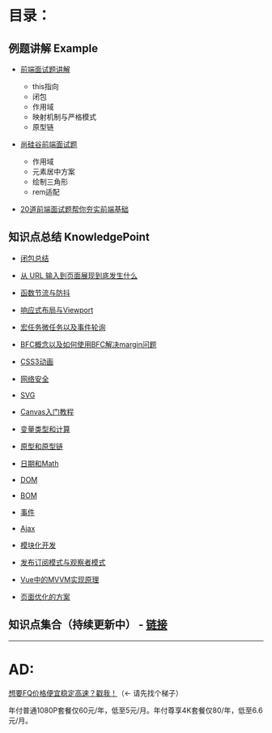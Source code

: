 # 目录：

## 例题讲解 Example

- [前端面试题讲解](./Note/example/前端面试题讲解.md)
  - this指向
  - 闭包
  - 作用域
  - 映射机制与严格模式
  - 原型链

- [尚硅谷前端面试题](./Note/example/尚硅谷前端面试题.md)
  - 作用域
  - 元素居中方案
  - 绘制三角形
  - rem适配
- [20道前端面试题帮你夯实前端基础](./Note/example/20道前端面试题帮你夯实前端基础.md)

## 知识点总结 KnowledgePoint

- [闭包总结](./Note/KnowledgePoint/1_闭包总结.md)

- [从 URL 输入到页面展现到底发生什么](./Note/KnowledgePoint/2_从url输入到页面展现的过程.md)

- [函数节流与防抖](./Note/KnowledgePoint/3_函数节流与函数防抖.md)

- [响应式布局与Viewport](./Note/KnowledgePoint/4_响应式布局与Viewport.md)

- [宏任务微任务以及事件轮询](./Note/KnowledgePoint/5_宏任务微任务以及事件轮询.md)

- [BFC概念以及如何使用BFC解决margin问题](./Note/KnowledgePoint/6_BFC.md)

- [CSS3动画](./Note/KnowledgePoint/7_CSS动画.md)

- [网络安全](./Note/KnowledgePoint/8_网络安全.md)

- [SVG](./Note/KnowledgePoint/9_SVG.md)

- [Canvas入门教程](./Note/KnowledgePoint/10_Canvas入门教程.md)

- [变量类型和计算](./Note/KnowledgePoint/11_变量类型和计算.md)

- [原型和原型链](./Note/KnowledgePoint/12_原型和原型链.md)

- [日期和Math](./Note/KnowledgePoint/13_日期和Math.md)

- [DOM](./Note/KnowledgePoint/14_DOM.md)

- [BOM](./Note/KnowledgePoint/15_BOM.md)

- [事件](./Note/KnowledgePoint/16_事件.md)

- [Ajax](./Note/KnowledgePoint/17_Ajax.md)

- [模块化开发](./Note/KnowledgePoint/18_模块化开发.md)

- [发布订阅模式与观察者模式](./Note/KnowledgePoint/19_发布订阅模式与观察者模式.md)

- [Vue中的MVVM实现原理](./Note/KnowledgePoint/20_MVVM实现原理.md)

- [页面优化的方案](./Note/KnowledgePoint/页面优化的方案.md)

## 知识点集合（持续更新中） - [链接](./Note/知识点集合.md)

---

# AD:
[想要FQ价格便宜稳定高速？戳我！](http://cp.dawangidc.com/aff.php?aff=753)（← 请先找个梯子）

年付普通1080P套餐仅60元/年，低至5元/月。年付尊享4K套餐仅80/年，低至6.6元/月。
